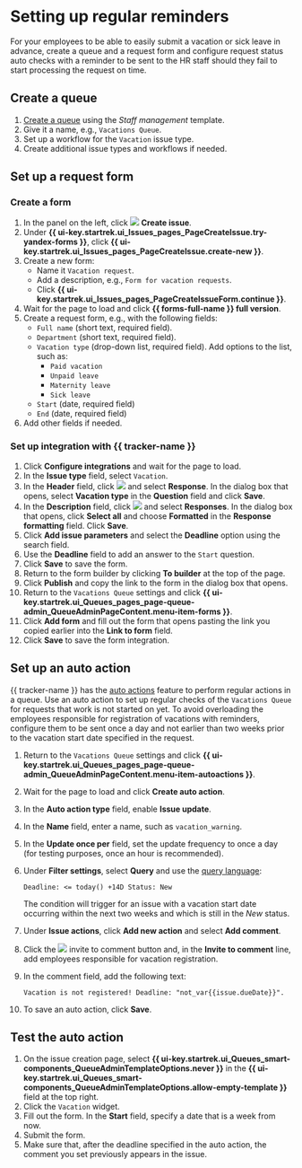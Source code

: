 # Setting up regular reminders

For your employees to be able to easily submit a vacation or sick leave in advance, create a queue and a request form and configure request status auto checks with a reminder to be sent to the HR staff should they fail to start processing the request on time.

## Create a queue

1. [Create a queue](manager/create-queue.md) using the *Staff management* template.
1. Give it a name, e.g., `Vacations Queue`.
1. Set up a workflow for the `Vacation` issue type.
1. Create additional issue types and workflows if needed.

## Set up a request form

### Create a form

1. In the panel on the left, click ![](../_assets/tracker/svg/icon-add.svg) **Create issue**.
1. Under **{{ ui-key.startrek.ui_Issues_pages_PageCreateIssue.try-yandex-forms }}**, click **{{ ui-key.startrek.ui_Issues_pages_PageCreateIssue.create-new }}**.
1. Create a new form:
   * Name it `Vacation request`.
   * Add a description, e.g., `Form for vacation requests`.
   * Click **{{ ui-key.startrek.ui_Issues_pages_PageCreateIssueForm.continue }}**.
1. Wait for the page to load and click **{{ forms-full-name }} full version**.
1. Create a request form, e.g., with the following fields:
   * `Full name` (short text, required field).
   * `Department` (short text, required field).
   * `Vacation type` (drop-down list, required field). Add options to the list, such as:
      - `Paid vacation`
      - `Unpaid leave`
      - `Maternity leave`
      - `Sick leave`
   * `Start` (date, required field)
   * `End` (date, required field)
1. Add other fields if needed.

### Set up integration with {{ tracker-name }}

1. Click **Configure integrations** and wait for the page to load.
1. In the **Issue type** field, select `Vacation`.
1. In the **Header** field, click ![](../_assets/tracker/svg/icon-add.svg) and select **Response**. In the dialog box that opens, select **Vacation type** in the **Question** field and click **Save**.
1. In the **Description** field, click ![](../_assets/tracker/svg/icon-add.svg) and select **Responses**. In the dialog box that opens, click **Select all** and choose **Formatted** in the **Response formatting** field. Click **Save**.
1. Click **Add issue parameters** and select the **Deadline** option using the search field.
1. Use the **Deadline** field to add an answer to the `Start` question.
1. Click **Save** to save the form.
1. Return to the form builder by clicking **To builder** at the top of the page.
1. Click **Publish** and copy the link to the form in the dialog box that opens.
1. Return to the `Vacations Queue` settings and click **{{ ui-key.startrek.ui_Queues_pages_page-queue-admin_QueueAdminPageContent.menu-item-forms }}**.
1. Click **Add form** and fill out the form that opens pasting the link you copied earlier into the **Link to form** field.
1. Click **Save** to save the form integration.

## Set up an auto action

{{ tracker-name }} has the [auto actions](user/autoactions.md) feature to perform regular actions in a queue. Use an auto action to set up regular checks of the `Vacations Queue` for requests that work is not started on yet. To avoid overloading the employees responsible for registration of vacations with reminders, configure them to be sent once a day and not earlier than two weeks prior to the vacation start date specified in the request.

1. Return to the `Vacations Queue` settings and click **{{ ui-key.startrek.ui_Queues_pages_page-queue-admin_QueueAdminPageContent.menu-item-autoactions }}**.
1. Wait for the page to load and click **Create auto action**.
1. In the **Auto action type** field, enable **Issue update**.
1. In the **Name** field, enter a name, such as `vacation_warning`.
1. In the **Update once per** field, set the update frequency to once a day (for testing purposes, once an hour is recommended).
1. Under **Filter settings**, select **Query** and use the [query language](user/query-filter.md):
   ```
   Deadline: <= today() +14D Status: New
   ```

   The condition will trigger for an issue with a vacation start date occurring within the next two weeks and which is still in the *New* status.
1. Under **Issue actions**, click **Add new action** and select **Add comment**.
1. Click the ![](../_assets/tracker/summon.png) invite to comment button and, in the **Invite to comment** line, add employees responsible for vacation registration.
1. In the comment field, add the following text:
   ```
   Vacation is not registered! Deadline: "not_var{{issue.dueDate}}".
   ```
1. To save an auto action, click **Save**.

## Test the auto action

1. On the issue creation page, select **{{ ui-key.startrek.ui_Queues_smart-components_QueueAdminTemplateOptions.never }}** in the **{{ ui-key.startrek.ui_Queues_smart-components_QueueAdminTemplateOptions.allow-empty-template }}** field at the top right.
1. Click the `Vacation` widget.
1. Fill out the form. In the **Start** field, specify a date that is a week from now.
1. Submit the form.
1. Make sure that, after the deadline specified in the auto action, the comment you set previously appears in the issue.
